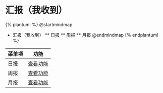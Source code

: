 # 汇报（我收到）



{% plantuml %}
@startmindmap
* 汇报（我收到）
** 日报
** 周报
** 月报
@endmindmap
{% endplantuml %}




| 菜单项      |  功能  |
| --------   |   ----  |
|日报|[查看功能](func/IbzDailyReportReceivedMobMDView.md)|
|周报|[查看功能](func/IbzWeeklyMobMDView.md)|
|月报|[查看功能](func/IbzMonthlyMyReceivedMobMDView.md)|

